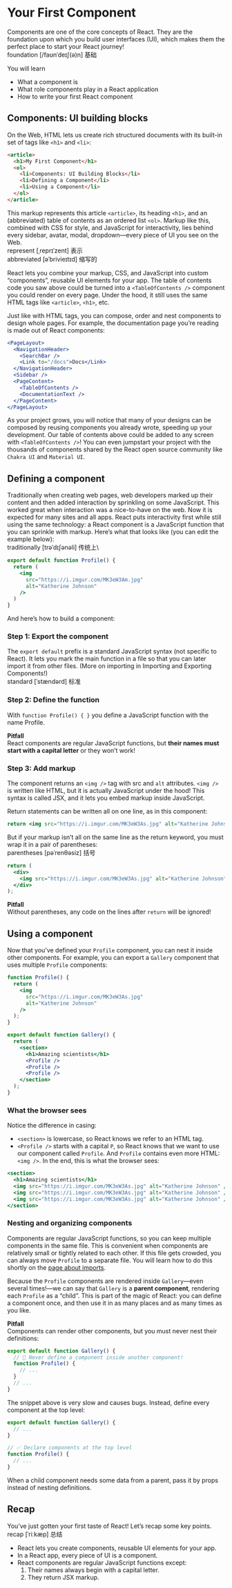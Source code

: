 # Your First Component
Components are one of the core concepts of React. They are the foundation upon which you build user interfaces (UI), which makes them the perfect place to start your React journey!\
foundation [/faʊnˈdeɪʃ(ə)n] 基础

You will learn
- What a component is
- What role components play in a React application
- How to write your first React component

## Components: UI building blocks
On the Web, HTML lets us create rich structured documents with its built-in set of tags like `<h1>` and `<li>`:
```html
<article>
  <h1>My First Component</h1>
  <ol>
    <li>Components: UI Building Blocks</li>
    <li>Defining a Component</li>
    <li>Using a Component</li>
  </ol>
</article>
```
This markup represents this article `<article>`, its heading `<h1>`, and an (abbreviated) table of contents as an ordered list `<ol>`. Markup like this, combined with CSS for style, and JavaScript for interactivity, lies behind every sidebar, avatar, modal, dropdown—every piece of UI you see on the Web.\
represent [ˌreprɪˈzent] 表示\
abbreviated [əˈbrivieɪtɪd] 缩写的

React lets you combine your markup, CSS, and JavaScript into custom “components”, reusable UI elements for your app. The table of contents code you saw above could be turned into a `<TableOfContents />` component you could render on every page. Under the hood, it still uses the same HTML tags like `<article>`, `<h1>`, etc.

Just like with HTML tags, you can compose, order and nest components to design whole pages. For example, the documentation page you’re reading is made out of React components:
```jsx
<PageLayout>
  <NavigationHeader>
    <SearchBar />
    <Link to="/docs">Docs</Link>
  </NavigationHeader>
  <Sidebar />
  <PageContent>
    <TableOfContents />
    <DocumentationText />
  </PageContent>
</PageLayout>
```
As your project grows, you will notice that many of your designs can be composed by reusing components you already wrote, speeding up your development. Our table of contents above could be added to any screen with `<TableOfContents />`! You can even jumpstart your project with the thousands of components shared by the React open source community like `Chakra UI` and `Material UI`.

## Defining a component
Traditionally when creating web pages, web developers marked up their content and then added interaction by sprinkling on some JavaScript. This worked great when interaction was a nice-to-have on the web. Now it is expected for many sites and all apps. React puts interactivity first while still using the same technology: a React component is a JavaScript function that you can sprinkle with markup. Here’s what that looks like (you can edit the example below):\
traditionally [trəˈdɪʃənəli] 传统上\
```jsx
export default function Profile() {
  return (
    <img
      src="https://i.imgur.com/MK3eW3Am.jpg"
      alt="Katherine Johnson"
    />
  )
}
```
And here’s how to build a component:

### Step 1: Export the component 
The `export default` prefix is a standard JavaScript syntax (not specific to React). It lets you mark the main function in a file so that you can later import it from other files. (More on importing in Importing and Exporting Components!)\
standard [ˈstændərd] 标准

### Step 2: Define the function 
With `function Profile() { }` you define a JavaScript function with the name Profile.

**Pitfall**\
React components are regular JavaScript functions, but **their names must start with a capital letter** or they won’t work!

### Step 3: Add markup 
The component returns an `<img />` tag with src and `alt` attributes. `<img />` is written like HTML, but it is actually JavaScript under the hood! This syntax is called JSX, and it lets you embed markup inside JavaScript.

Return statements can be written all on one line, as in this component:
```jsx
return <img src="https://i.imgur.com/MK3eW3As.jpg" alt="Katherine Johnson" />;
```
But if your markup isn’t all on the same line as the return keyword, you must wrap it in a pair of parentheses:\
parentheses [pəˈrenθəsiz] 括号
```jsx
return (
  <div>
    <img src="https://i.imgur.com/MK3eW3As.jpg" alt="Katherine Johnson" />
  </div>
);
```
**Pitfall**\
Without parentheses, any code on the lines after `return` will be ignored!

## Using a component
Now that you’ve defined your `Profile` component, you can nest it inside other components. For example, you can export a `Gallery` component that uses multiple `Profile` components:
```jsx
function Profile() {
  return (
    <img
      src="https://i.imgur.com/MK3eW3As.jpg"
      alt="Katherine Johnson"
    />
  );
}

export default function Gallery() {
  return (
    <section>
      <h1>Amazing scientists</h1>
      <Profile />
      <Profile />
      <Profile />
    </section>
  );
}
```

### What the browser sees
Notice the difference in casing:

- `<section>` is lowercase, so React knows we refer to an HTML tag.
- `<Profile />` starts with a capital `P`, so React knows that we want to use our component called `Profile`.
And `Profile` contains even more HTML: `<img />`. In the end, this is what the browser sees:
```jsx
<section>
  <h1>Amazing scientists</h1>
  <img src="https://i.imgur.com/MK3eW3As.jpg" alt="Katherine Johnson" />
  <img src="https://i.imgur.com/MK3eW3As.jpg" alt="Katherine Johnson" />
  <img src="https://i.imgur.com/MK3eW3As.jpg" alt="Katherine Johnson" />
</section>
```

### Nesting and organizing components
Components are regular JavaScript functions, so you can keep multiple components in the same file. This is convenient when components are relatively small or tightly related to each other. If this file gets crowded, you can always move `Profile` to a separate file. You will learn how to do this shortly on the [page about imports](https://react.dev/learn/importing-and-exporting-components).

Because the `Profile` components are rendered inside `Gallery`—even several times!—we can say that `Gallery` is a **parent component**, rendering each `Profile` as a “child”. This is part of the magic of React: you can define a component once, and then use it in as many places and as many times as you like.

**Pitfall**\
Components can render other components, but you must never nest their definitions:
```jsx
export default function Gallery() {
  // 🔴 Never define a component inside another component!
  function Profile() {
    // ...
  }
  // ...
}
```
The snippet above is very slow and causes bugs. Instead, define every component at the top level:
```jsx
export default function Gallery() {
  // ...
}

// ✅ Declare components at the top level
function Profile() {
  // ...
}
```
When a child component needs some data from a parent, pass it by props instead of nesting definitions.

## Recap
You’ve just gotten your first taste of React! Let’s recap some key points.\
recap [ˈriːkæp] 总结

- React lets you create components, reusable UI elements for your app.
- In a React app, every piece of UI is a component.
- React components are regular JavaScript functions except:
  1. Their names always begin with a capital letter.
  2. They return JSX markup.
  